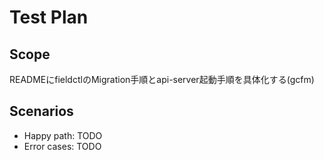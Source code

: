 # Test Plan

## Scope
READMEにfieldctlのMigration手順とapi-server起動手順を具体化する(gcfm)

## Scenarios
- Happy path: TODO
- Error cases: TODO
